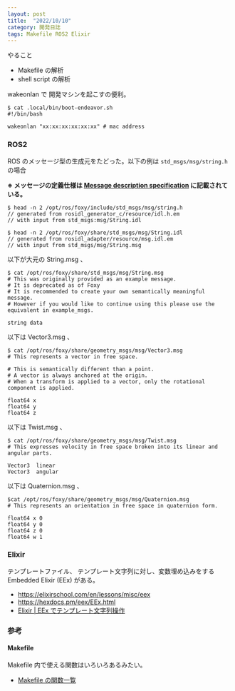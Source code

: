 ```yaml
---
layout: post
title:  "2022/10/10"
category: 開発日誌
tags: Makefile ROS2 Elixir
---
```


やること

* Makefile の解析
* shell script の解析

wakeonlan で 開発マシンを起こすの便利。

```
$ cat .local/bin/boot-endeavor.sh
#!/bin/bash

wakeonlan "xx:xx:xx:xx:xx:xx" # mac address
```

### ROS2


ROS のメッセージ型の生成元をたどった。以下の例は `std_msgs/msg/string.h` の場合

**※ メッセージの定義仕様は [Message description specification](https://docs.ros.org/en/foxy/Concepts/About-ROS-Interfaces.html#message-description-specification) に記載されている。**

```
$ head -n 2 /opt/ros/foxy/include/std_msgs/msg/string.h
// generated from rosidl_generator_c/resource/idl.h.em
// with input from std_msgs:msg/String.idl
```

```
$ head -n 2 /opt/ros/foxy/share/std_msgs/msg/String.idl
// generated from rosidl_adapter/resource/msg.idl.em
// with input from std_msgs/msg/String.msg
```

以下が大元の String.msg 、

```
$ cat /opt/ros/foxy/share/std_msgs/msg/String.msg
# This was originally provided as an example message.
# It is deprecated as of Foxy
# It is recommended to create your own semantically meaningful message.
# However if you would like to continue using this please use the equivalent in example_msgs.

string data
```

以下は Vector3.msg 、

```
$ cat /opt/ros/foxy/share/geometry_msgs/msg/Vector3.msg
# This represents a vector in free space.

# This is semantically different than a point.
# A vector is always anchored at the origin.
# When a transform is applied to a vector, only the rotational component is applied.

float64 x
float64 y
float64 z
```

以下は Twist.msg 、

```
$ cat /opt/ros/foxy/share/geometry_msgs/msg/Twist.msg
# This expresses velocity in free space broken into its linear and angular parts.

Vector3  linear
Vector3  angular
```

以下は Quaternion.msg 、

```
$cat /opt/ros/foxy/share/geometry_msgs/msg/Quaternion.msg
# This represents an orientation in free space in quaternion form.

float64 x 0
float64 y 0
float64 z 0
float64 w 1
```

### Elixir

テンプレートファイル、 テンプレート文字列に対し、変数埋め込みをする Embedded Elixir (EEx) がある。

* https://elixirschool.com/en/lessons/misc/eex
* https://hexdocs.pm/eex/EEx.html
* [Elixir | EEx でテンプレート文字列操作](https://qiita.com/tbpgr/items/7caacf080aaf80c8ecd0)

### 参考

#### Makefile

Makefile 内で使える関数はいろいろあるみたい。

* [Makefile の関数一覧](https://tex2e.github.io/blog/makefile/functions)

